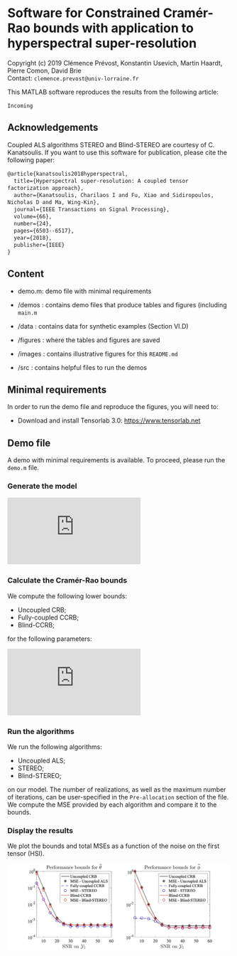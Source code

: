 # Software for Constrained Cramér-Rao bounds with application to hyperspectral super-resolution

Copyright (c) 2019 Clémence Prévost, Konstantin Usevich, Martin Haardt, Pierre Comon, David Brie <br>
Contact: ```clemence.prevost@univ-lorraine.fr```

This MATLAB software reproduces the results from the following article:
```
Incoming
```

## Acknowledgements

Coupled ALS algorithms STEREO and Blind-STEREO are courtesy of C. Kanatsoulis. If you want to use this software for publication, please cite the following paper:
```
@article{kanatsoulis2018hyperspectral,
  title={Hyperspectral super-resolution: A coupled tensor factorization approach},
  author={Kanatsoulis, Charilaos I and Fu, Xiao and Sidiropoulos, Nicholas D and Ma, Wing-Kin},
  journal={IEEE Transactions on Signal Processing},
  volume={66},
  number={24},
  pages={6503--6517},
  year={2018},
  publisher={IEEE}
}
``` 

## Content

 - demo.m: demo file with minimal requirements 
 - /demos : contains demo files that produce tables and figures (including ```main.m```
 - /data : contains data for synthetic examples (Section VI.D)

 - /figures : where the tables and figures are saved
 - /images : contains illustrative figures for this ```README.md```
 - /src : contains helpful files to run the demos

## Minimal requirements

In order to run the demo file and reproduce the figures, you will need to:
- Download and install Tensorlab 3.0: https://www.tensorlab.net

## Demo file
 
 A demo with minimal requirements is available. To proceed, please run the ```demo.m``` file.
 
### Generate the model
 
 ![equation](https://latex.codecogs.com/gif.latex?%5Cbegin%7Balign*%7D%20%5Cbegin%7Bcases%7D%20%7B%5Cmathcal%7BY%7D%7D_1%20%26%3D%20%5B%5C%21%5B%5Cmathbf%7BA%7D_1%2C%5Cmathbf%7BB%7D_1%2C%5Cmathbf%7BC%7D_1%5D%5C%21%5D%20&plus;%20%5Cmathcal%7BE%7D_1%2C%5C%5C%20%7B%5Cmathcal%7BY%7D%7D_2%20%26%3D%20%5B%5C%21%5B%5Cmathbf%7BA%7D_2%2C%5Cmathbf%7BB%7D_2%2C%5Cmathbf%7BC%7D_2%5D%5C%21%5D%20&plus;%20%5Cmathcal%7BE%7D_2%2C%5C%5C%20%5Cend%7Bcases%7D%20%5Cend%7Balign*%7D%20%5Cbegin%7Balign*%7D%20%5Cquad%5Ctext%7B%20s.%20to%20%7D%5Cmathbf%7BA%7D_1%20%3D%20%5Cmathbf%7BP%7D%5Cmathbf%7BA%7D_2%5Ccdot%5Cmathbf%7B%5Calpha%7D%5E%7B-1%7D%2C%20%5Cmathbf%7BB%7D_1%20%3D%20%5Cmathbf%7BQ%7D%5Cmathbf%7BB%7D_2%5Ccdot%5Cmathbf%7B%5Cbeta%7D%5E%7B-1%7D%2C%5Cnonumber%5C%5C%20%5Cmathbf%7BC%7D_2%20%3D%5Cmathbf%7BR%7D%5Cmathbf%7BC%7D_1%5Ccdot%28%5Cmathbf%7B%5Calpha%5Cbeta%7D%29%5E%7B-1%7D%5Cnonumber%20%5Cend%7Balign*%7D)
 
 ### Calculate the Cramér-Rao bounds
 
 We compute the following lower bounds:
 - Uncoupled CRB;
 - Fully-coupled CCRB;
 - Blind-CCRB;
 
 for the following parameters:
 
 ![equation](https://latex.codecogs.com/gif.latex?%5Cbegin%7Balign*%7D%20%7B%5Cwidetilde%7B%5Cmathbf%7B%5Ctheta%7D%7D%7D%5E%7BT%7D%20%26%3D%20%5Cbegin%7Bbmatrix%7D%5Ctext%7Bvec%7D%28%7B%28%5Cmathbf%7BA%7D_2%29_%7B2%3AI%2C%3A%7D%7D%29%5E%7BT%7D%20%26%20%5Ctext%7Bvec%7D%28%7B%28%5Cmathbf%7BB%7D_2%29_%7B2%3AJ%2C%3A%7D%7D%29%5E%7BT%7D%20%26%20%5Ctext%7Bvec%7D%28%5Cmathbf%7BC%7D_1%29%5E%7BT%7D%5Cend%7Bbmatrix%7D%2C%20%5C%5C%20%7B%5Cwidetilde%7B%5Cmathbf%7B%5Cphi%7D%7D%7D%5E%7BT%7D%20%26%3D%20%5Cbegin%7Bbmatrix%7D%5Ctext%7Bvec%7D%28%7B%28%5Cmathbf%7BA%7D_1%29_%7B2%3AI_H%2C%3A%7D%7D%29%5E%7BT%7D%20%26%20%5Ctext%7Bvec%7D%28%7B%28%5Cmathbf%7BB%7D_1%29_%7B2%3AJ_H%2C%3A%7D%7D%29%5E%7BT%7D%20%26%20%5Ctext%7Bvec%7D%28%5Cmathbf%7BC%7D_2%29%5E%7BT%7D%5Cend%7Bbmatrix%7D.%20%5Cend%7Balign*%7D)
 
  ### Run the algorithms
  
  We run the following algorithms:
  - Uncoupled ALS;
  - STEREO;
  - Blind-STEREO;
  
  on our model.
  The number of realizations, as well as the maximum number of iterations, can be user-specified in the ```Pre-allocation``` section of the file.
  We compute the MSE provided by each algorithm and compare it to the bounds.

  ### Display the results 
  
  We plot the bounds and total MSEs as a function of the noise on the first tensor (HSI).
  
  <img src="images/results.jpg?raw=true"/>

